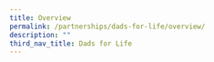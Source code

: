 ```yaml
---
title: Overview
permalink: /partnerships/dads-for-life/overview/
description: ""
third_nav_title: Dads for Life
---
```

